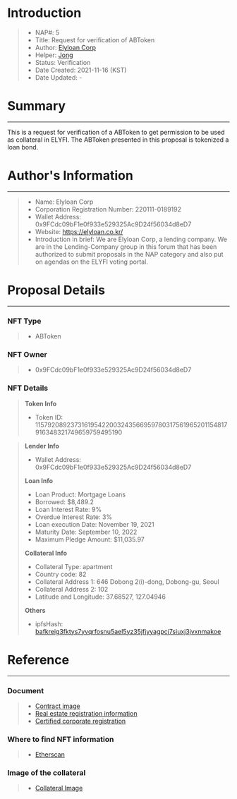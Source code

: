 # Introduction

>- NAP#: 5
>- Title: Request for verification of ABToken
>- Author: [Elyloan Corp](https://forum.elyfi.world/u/elyloancorp/summary)
>- Helper: [Jong](https://forum.elyfi.world/u/Jong/summary)
>- Status: Verification
>- Date Created: 2021-11-16 (KST)
>- Date Updated: - 

# Summary
---
This is a request for verification of a ABToken to get permission to be used as collateral in ELYFI. The ABToken presented in this proposal is tokenized a loan bond.
#
# Author's Information
---
>- Name: Elyloan Corp
>- Corporation Registration Number: 220111-0189192
>- Wallet Address: 0x9FCdc09bF1e0f933e529325Ac9D24f56034d8eD7
>- Website: https://elyloan.co.kr/
>- Introduction in brief: We are Elyloan Corp, a lending company. We are in the Lending-Company group in this forum that has been authorized to submit proposals in the NAP category and also put on agendas on the ELYFI voting portal.

# Proposal Details
---
### NFT Type 
>- ABToken

### NFT Owner
>- 0x9FCdc09bF1e0f933e529325Ac9D24f56034d8eD7

### NFT Details

> **Token Info**
>- Token ID: 
115792089237316195422003243566959780317561965201154817916348321749659759495190


> **Lender Info**
>- Wallet Address: 0x9FCdc09bF1e0f933e529325Ac9D24f56034d8eD7
>
> **Loan Info**
>- Loan Product: Mortgage Loans
>- Borrowed: $8,489.2
>- Loan Interest Rate: 9%
>- Overdue Interest Rate: 3%
>- Loan execution Date: November 19, 2021
>- Maturity Date: September 10, 2022
>- Maximum Pledge Amount: $11,035.97
>
> **Collateral Info**
>- Collateral Type: apartment
>- Country code: 82
>- Collateral Address 1: 646 Dobong 2(i)-dong, Dobong-gu, Seoul
>- Collateral Address 2: 102
>- Latitude and Longitude: 37.68527, 127.04946
>
> **Others**
>- ipfsHash: [bafkreig3fktys7yvqrfosnu5ael5yz35jfjyyagpcj7siuxj3jvxnmakoe](https://slate.textile.io/ipfs/bafkreig3fktys7yvqrfosnu5ael5yz35jfjyyagpcj7siuxj3jvxnmakoe)

# Reference
---
### Document
>- [Contract image](https://slate.textile.io/ipfs/bafybeig7grbss2mult3ng7ih3fourbsaduiszjz2ehnc3lnzb62yfvgqjq)
>- [Real estate registration information](https://slate.textile.io/ipfs/bafkreidlkpnde5ptz3tnsb33v2czkhyoczgs5ap5usjgpifmailbew4bey)
>- [Certified corporate registration](https://slate.textile.io/ipfs/bafybeicgydltpbqli36hatlyim52ovpfz35yuwpqaauay6tibixhvgxerq)

### Where to find NFT information 
>- [Etherscan](https://etherscan.io/token/0x68f69ab21242e194ebd7534b598e26180dd92616?a=115792089237316195422003243566959780317561965201154817916348321749659759495190)

### Image of the collateral 
>- [Collateral Image](https://slate.textile.io/ipfs/bafybeidffhotac56zjsohaqubc6hd52qivtvrgfuvjsl6af43macidprmu)
